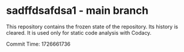 # sadffdsafdsa1 - main branch

This repository contains the frozen state of the repository.
Its history is cleared. It is used only for static code
analysis with Codacy.

Commit Time: 1726661736